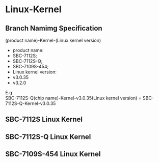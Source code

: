 # Linux-Kernel## Branch Namimg Specification(product name)-Kernel-(Linux kernel version)* product name: * SBC-7112S; * SBC-7112S-Q; * SBC-7109S-454;* Linux kernel version: * v3.0.35 * v3.2.0E.g  SBC-7112S-Q(chip name)-Kernel-v3.0.35(Linux kernel version) = SBC-7112S-Q-Kernel-v3.0.35## SBC-7112S Linux Kernel## SBC-7112S-Q Linux Kernel## SBC-7109S-454 Linux Kernel